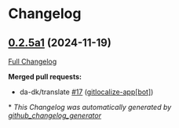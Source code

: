 # Changelog

## [0.2.5a1](https://github.com/OpenVoiceOS/ovos-skill-ip/tree/0.2.5a1) (2024-11-19)

[Full Changelog](https://github.com/OpenVoiceOS/ovos-skill-ip/compare/0.2.4...0.2.5a1)

**Merged pull requests:**

- da-dk/translate [\#17](https://github.com/OpenVoiceOS/ovos-skill-ip/pull/17) ([gitlocalize-app[bot]](https://github.com/apps/gitlocalize-app))



\* *This Changelog was automatically generated by [github_changelog_generator](https://github.com/github-changelog-generator/github-changelog-generator)*
